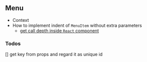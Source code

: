 ## Menu

* Context
* How to implement indent of `MenuItem` without extra parameters
  * [get call depth inside `React` component](https://stackoverflow.com/questions/69177644/get-call-depth-inside-react-component/69177856#69177856)

### Todos

[] get key from props and regard it as unique id




